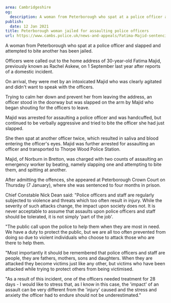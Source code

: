 ```yaml
area: Cambridgeshire
og:
  description: A woman from Peterborough who spat at a police officer and slapped and attempted to bite another has been jailed.
publish:
  date: 12 Jan 2021
title: Peterborough woman jailed for assaulting police officers
url: https://www.cambs.police.uk/news-and-appeals/Fatima-Majid-sentencing-Jan2021
```

A woman from Peterborough who spat at a police officer and slapped and attempted to bite another has been jailed.

Officers were called out to the home address of 30-year-old Fatima Majid, previously known as Rachel Askew, on 1 September last year after reports of a domestic incident.

On arrival, they were met by an intoxicated Majid who was clearly agitated and didn't want to speak with the officers.

Trying to calm her down and prevent her from leaving the address, an officer stood in the doorway but was slapped on the arm by Majid who began shouting for the officers to leave.

Majid was arrested for assaulting a police officer and was handcuffed, but continued to be verbally aggressive and tried to bite the officer she had just slapped.

She then spat at another officer twice, which resulted in saliva and blood entering the officer's eyes. Majid was further arrested for assaulting an officer and transported to Thorpe Wood Police Station.

Majid, of Norburn in Bretton, was charged with two counts of assaulting an emergency worker by beating, namely slapping one and attempting to bite them, and spitting at another.

After admitting the offences, she appeared at Peterborough Crown Court on Thursday (7 January), where she was sentenced to four months in prison.

Chief Constable Nick Dean said: "Police officers and staff are regularly subjected to violence and threats which too often result in injury. While the severity of such attacks change, the impact upon society does not. It is never acceptable to assume that assaults upon police officers and staff should be tolerated, it is not simply 'part of the job'.

"The public call upon the police to help them when they are most in need. We have a duty to protect the public, but we are all too often prevented from doing so due to violent individuals who choose to attack those who are there to help them.

"Most importantly it should be remembered that police officers and staff are people, they are fathers, mothers, sons and daughters. When they are attacked they become victims just like any other, but victims who have been attacked while trying to protect others from being victimised.

"As a result of this incident, one of the officers needed treatment for 28 days - I would like to stress that, as I know in this case, the 'impact' of an assault can be very different from the 'injury' caused and the stress and anxiety the officer had to endure should not be underestimated."
